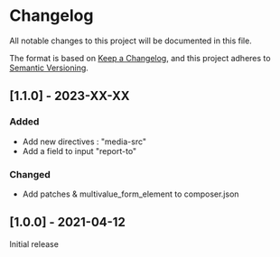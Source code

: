 # Changelog
All notable changes to this project will be documented in this file.

The format is based on [Keep a Changelog](https://keepachangelog.com/en/1.0.0/),
and this project adheres to [Semantic Versioning](https://semver.org/spec/v2.0.0.html).

## [1.1.0] - 2023-XX-XX
### Added
- Add new directives : "media-src" 
- Add a field to input "report-to"

### Changed
- Add patches & multivalue_form_element to composer.json

## [1.0.0] - 2021-04-12
Initial release
